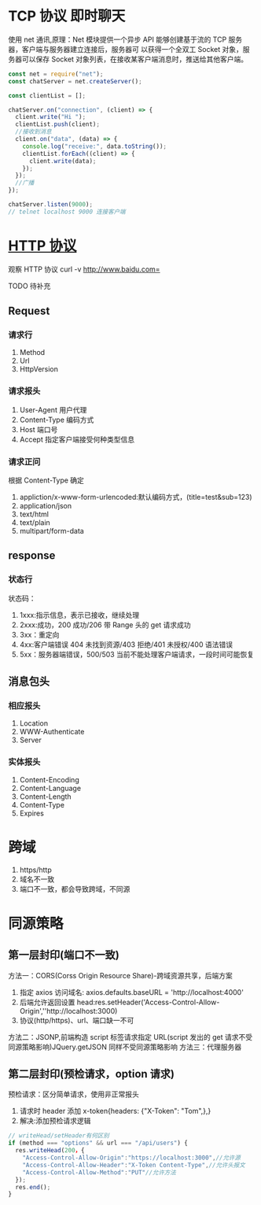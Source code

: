 # TCP 协议 即时聊天

使用 net 通讯,原理：Net 模块提供一个异步 API 能够创建基于流的 TCP 服务器，客户端与服务器建立连接后，服务器可
以获得一个全双工 Socket 对象，服务器可以保存 Socket 对象列表，在接收某客户端消息时，推送给其他客户端。

```javascript
const net = require("net");
const chatServer = net.createServer();

const clientList = [];

chatServer.on("connection", (client) => {
  client.write("Hi ");
  clientList.push(client);
  //接收到消息
  client.on("data", (data) => {
    console.log("receive:", data.toString());
    clientList.forEach((client) => {
      client.write(data);
    });
  });
  //广播
});

chatServer.listen(9000);
// telnet localhost 9000 连接客户端
```

# [HTTP 协议](https://www.processon.com/view/link/5ec52841e0b34d5f261e14e0#map)

观察 HTTP 协议 curl -v http://www.baidu.com=

TODO 待补充

## Request

### 请求行

1. Method
2. Url
3. HttpVersion

### 请求报头

1. User-Agent 用户代理
2. Content-Type 编码方式
3. Host 端口号
4. Accept 指定客户端接受何种类型信息

### 请求正问

根据 Content-Type 确定

1. appliction/x-www-form-urlencoded:默认编码方式，(title=test&sub=123)
2. application/json
3. text/html
4. text/plain
5. multipart/form-data

## response

### 状态行

状态码：

1. 1xxx:指示信息，表示已接收，继续处理
2. 2xxx:成功，200 成功/206 带 Range 头的 get 请求成功
3. 3xx：重定向
4. 4xx:客户端错误 404 未找到资源/403 拒绝/401 未授权/400 语法错误
5. 5xx：服务器端错误，500/503 当前不能处理客户端请求，一段时间可能恢复

## 消息包头

### 相应报头

1. Location
2. WWW-Authenticate
3. Server

### 实体报头

1. Content-Encoding
2. Content-Language
3. Content-Length
4. Content-Type
5. Expires

# 跨域

1. https/http
2. 域名不一致
3. 端口不一致，都会导致跨域，不同源

# 同源策略

## 第一层封印(端口不一致)

方法一：CORS(Corss Origin Resource Share)-跨域资源共享，后端方案

1. 指定 axios 访问域名: axios.defaults.baseURL = 'http://localhost:4000'
2. 后端允许返回设置 head:res.setHeader('Access-Control-Allow-Origin',''http://localhost:3000)
3. 协议(http/https)、url、端口缺一不可

方法二：JSONP,前端构造 script 标签请求指定 URL(script 发出的 get 请求不受同源策略影响)JQuery.getJSON 同样不受同源策略影响
方法三：代理服务器

## 第二层封印(预检请求，option 请求)

预检请求：区分简单请求，使用非正常报头

1. 请求时 header 添加 x-token{headers: {"X-Token": "Tom",},}
2. 解决:添加预检请求逻辑

```javascript
// writeHead/setHeader有何区别
if (method === "options" && url === "/api/users") {
  res.writeHead(200，{
    "Access-Control-Allow-Origin":"https://localhost:3000",//允许源
    "Access-Control-Allow-Header":"X-Token Content-Type",//允许头报文
    "Access-Control-Allow-Method":"PUT"//允许方法
  });
  res.end();
}
```
